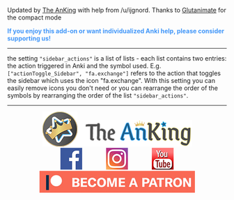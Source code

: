 Updated by [The AnKing](https://www.ankingmed.com) with help from /u/ijgnord. Thanks to [Glutanimate](https://www.glutanimate.com) for the compact mode

<div style="color: #4297F9;"><b>If you enjoy this add-on or want individualized Anki help, please consider supporting us!</b></div>

---

the setting `"sidebar_actions"` is a list of lists - each list contains two entries: the action triggered in Anki and the symbol used. E.g. `["actionToggle_Sidebar", "fa.exchange"]` refers to the action that toggles the sidebar which uses the icon "fa.exchange". With this setting you can easily remove icons you don't need or you can rearrange the order of the symbols by rearranging the order of the list `"sidebar_actions"`. 

---

<center><div style="vertical-align:middle;"><a href="https://www.ankingmed.com"><img src="../../addons21/46611790/AnKing/AnKingSmall.png"></a><a href="https://www.ankingmed.com"><img src="../../addons21/46611790/AnKing/TheAnKing.png"></a></div></center>

<center><a href="https://www.facebook.com/ankingmed"><img src="../../addons21/46611790/AnKing/Facebook.jpg"></a>
&nbsp;&nbsp;&nbsp;&nbsp;&nbsp;&nbsp;&nbsp;&nbsp;&nbsp;&nbsp;&nbsp;&nbsp;&nbsp;<a href="https://www.instagram.com/ankingmed"><img src="../../addons21/46611790/AnKing/Instagram.jpg"></a>
&nbsp;&nbsp;&nbsp;&nbsp;&nbsp;&nbsp;&nbsp;&nbsp;&nbsp;&nbsp;&nbsp;&nbsp;&nbsp;<a href="https://www.youtube.com/theanking"><img src="../../addons21/46611790/AnKing/YouTube.jpg"></a></center>

<center><a href="https://www.patreon.com/ankingmed"><img src="../../addons21/46611790/AnKing/Patreon.jpg"></a></center>
